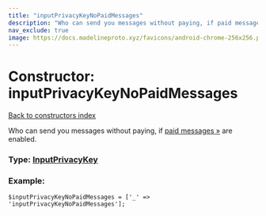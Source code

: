 ```yaml
---
title: "inputPrivacyKeyNoPaidMessages"
description: "Who can send you messages without paying, if paid messages » are enabled."
nav_exclude: true
image: https://docs.madelineproto.xyz/favicons/android-chrome-256x256.png
---
```

# Constructor: inputPrivacyKeyNoPaidMessages  
[Back to constructors index](/API_docs/constructors/index.html)



Who can send you messages without paying, if [paid messages »](https://core.telegram.org/api/paid-messages) are enabled.




### Type: [InputPrivacyKey](/API_docs/types/InputPrivacyKey.html)


### Example:

```
$inputPrivacyKeyNoPaidMessages = ['_' => 'inputPrivacyKeyNoPaidMessages'];
```  
